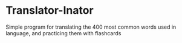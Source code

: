 # Translator-Inator
Simple program for translating the 400 most common words used in language, and practicing them with flashcards
